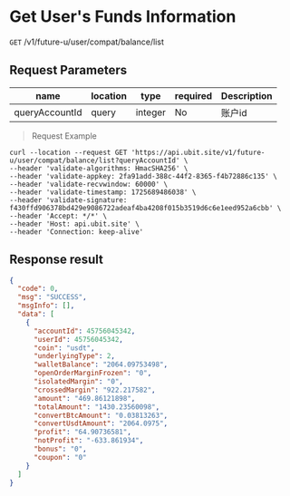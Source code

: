 # Get User's Funds Information

`GET` /v1/future-u/user/compat/balance/list

## Request Parameters

| name             | location    | type      | required | Description    |
|----------------|-------|---------|----|-------|
| queryAccountId | query | integer | No  | 账户id	 |

> Request Example

```shell
curl --location --request GET 'https://api.ubit.site/v1/future-u/user/compat/balance/list?queryAccountId' \
--header 'validate-algorithms: HmacSHA256' \
--header 'validate-appkey: 2fa91add-388c-44f2-8365-f4b72886c135' \
--header 'validate-recvwindow: 60000' \
--header 'validate-timestamp: 1725689486038' \
--header 'validate-signature: f430ffd906378bd429e9086722adeaf4ba4208f015b3519d6c6e1eed952a6cbb' \
--header 'Accept: */*' \
--header 'Host: api.ubit.site' \
--header 'Connection: keep-alive'
```

## Response result

```json
{
  "code": 0,
  "msg": "SUCCESS",
  "msgInfo": [],
  "data": [
    {
      "accountId": 45756045342,
      "userId": 45756045342,
      "coin": "usdt",
      "underlyingType": 2,
      "walletBalance": "2064.09753498",
      "openOrderMarginFrozen": "0",
      "isolatedMargin": "0",
      "crossedMargin": "922.217582",
      "amount": "469.86121898",
      "totalAmount": "1430.23560098",
      "convertBtcAmount": "0.03813263",
      "convertUsdtAmount": "2064.0975",
      "profit": "64.90736581",
      "notProfit": "-633.861934",
      "bonus": "0",
      "coupon": "0"
    }
  ]
}
```

